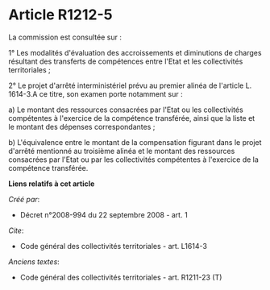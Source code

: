 # Article R1212-5

La commission est consultée sur : 

1° Les modalités d'évaluation des accroissements et diminutions de charges résultant des transferts de compétences entre
l'Etat et les collectivités territoriales ; 

2° Le projet d'arrêté interministériel prévu au premier alinéa de l'article L. 1614-3.A ce titre, son examen porte notamment
sur : 

a) Le montant des ressources consacrées par l'Etat ou les collectivités compétentes à l'exercice de la compétence transférée,
ainsi que la liste et le montant des dépenses correspondantes ; 

b) L'équivalence entre le montant de la compensation figurant dans le projet d'arrêté mentionné au troisième alinéa et le
montant des ressources consacrées par l'Etat ou par les collectivités compétentes à l'exercice de la compétence transférée.

**Liens relatifs à cet article**

_Créé par_:

  - Décret n°2008-994 du 22 septembre 2008 - art. 1

_Cite_:

  - Code général des collectivités territoriales - art. L1614-3

_Anciens textes_:

  - Code général des collectivités territoriales - art. R1211-23 (T)
